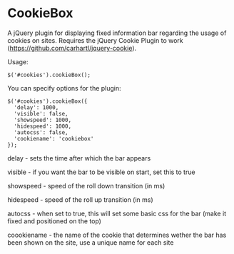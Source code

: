 CookieBox
=========

A jQuery plugin for displaying fixed information bar regarding the usage of cookies on sites. Requires the jQuery
Cookie Plugin to work (https://github.com/carhartl/jquery-cookie).

Usage:

    $('#cookies').cookieBox();
    
You can specify options for the plugin:

    $('#cookies').cookieBox({
      'delay': 1000,
      'visible': false,
      'showspeed': 1000,
      'hidespeed': 1000,
      'autocss': false,
      'cookiename': 'cookiebox'
    });

delay - sets the time after which the bar appears

visible - if you want the bar to be visible on start, set this to true

showspeed - speed of the roll down transition (in ms)

hidespeed - speed of the roll up transition (in ms)

autocss - when set to true, this will set some basic css for the bar (make it fixed and positioned on the top)

coookiename - the name of the cookie that determines wether the bar has been shown on the site, use a unique name for
each site
